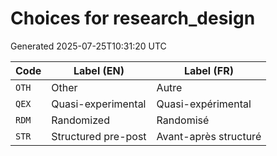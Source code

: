 # Choices for research_design

Generated 2025-07-25T10:31:20 UTC

| Code | Label (EN) | Label (FR) |
|------|------------|------------|
| `OTH` | Other | Autre |
| `QEX` | Quasi-experimental | Quasi-expérimental |
| `RDM` | Randomized | Randomisé |
| `STR` | Structured pre-post | Avant-après structuré |

